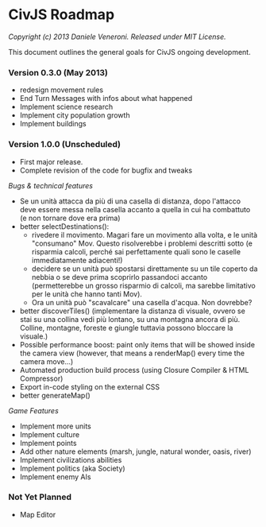 # CivJS Roadmap

_Copyright (c) 2013 Daniele Veneroni. Released under MIT License._

This document outlines the general goals for CivJS ongoing development.

### Version 0.3.0 (May 2013)

* redesign movement rules
* End Turn Messages with infos about what happened
* Implement science research
* Implement city population growth
* Implement buildings

### Version 1.0.0 (Unscheduled)

* First major release.
* Complete revision of the code for bugfix and tweaks

_Bugs & technical features_

* Se un unità attacca da più di una casella di distanza, dopo l'attacco deve essere messa nella casella accanto a quella in cui ha combattuto (e non tornare dove era prima)
* better selectDestinations():
	* rivedere il movimento. Magari fare un movimento alla volta, e le unità "consumano" Mov. Questo risolverebbe i problemi descritti sotto (e risparmia calcoli, perché sai perfettamente quali sono le caselle immediatamente adiacenti!)
	* decidere se un unità può spostarsi direttamente su un tile coperto da nebbia o se deve prima scoprirlo passandoci accanto (permetterebbe un grosso risparmio di calcoli, ma sarebbe limitativo per le unità che hanno tanti Mov).
	* Ora un unità può "scavalcare" una casella d'acqua. Non dovrebbe?
* better discoverTiles() (implementare la distanza di visuale, ovvero se stai su una collina vedi più lontano, su una montagna ancora di più. Colline, montagne, foreste e giungle tuttavia possono bloccare la visuale.)
* Possible performance boost: paint only items that will be showed inside the camera view (however, that means a renderMap() every time the camera move...)
* Automated production build process (using Closure Compiler & HTML Compressor)
* Export in-code styling on the external CSS
* better generateMap()

_Game Features_

* Implement more units
* Implement culture
* Implement points
* Add other nature elements (marsh, jungle, natural wonder, oasis, river)
* Implement civilizations abilities
* Implement politics (aka Society)
* Implement enemy AIs

### Not Yet Planned

* Map Editor
